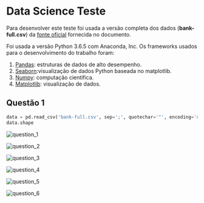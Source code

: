 # Data Science Teste

Para desenvolver este teste foi usada a versão completa dos dados (**bank-full.csv**) da [fonte oficial](https://archive.ics.uci.edu/ml/datasets/bank+marketing) fornecida no documento.

Foi usada a versão Python 3.6.5 com Anaconda, Inc. Os frameworks usados para o desenvolvimento do trabalho foram:

1. [Pandas](https://pandas.pydata.org/): estruturas de dados de alto desempenho.
2. [Seaborn](https://seaborn.pydata.org/):visualização de dados Python baseada no matplotlib.
3. [Numpy](http://www.numpy.org/): computação científica.
4. [Matplotlib](https://matplotlib.org/): visualização de dados.

## Questão 1

```python
data = pd.read_csv('bank-full.csv', sep=';', quotechar='"', encoding='utf8',parse_dates=True)
data.shape
```


![question_1](https://user-images.githubusercontent.com/28451312/46163286-27ca8480-c261-11e8-933e-a6676b7128bc.png)






![question_2](https://user-images.githubusercontent.com/28451312/46163326-44ff5300-c261-11e8-9c5d-3e47ad509971.png)




![question_3](https://user-images.githubusercontent.com/28451312/46163367-652f1200-c261-11e8-9112-71590bfc0f08.png)




![question_4](https://user-images.githubusercontent.com/28451312/46163415-87c12b00-c261-11e8-84af-148d98a65a34.png)





![question_5](https://user-images.githubusercontent.com/28451312/46163438-a4f5f980-c261-11e8-8a8b-ff3f675dab6a.png)



![question_6](https://user-images.githubusercontent.com/28451312/46163499-bb03ba00-c261-11e8-84c0-4f2b6851df1d.png)


